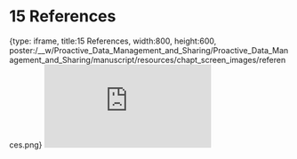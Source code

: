 # 15 References
 
{type: iframe, title:15 References, width:800, height:600, poster:/__w/Proactive_Data_Management_and_Sharing/Proactive_Data_Management_and_Sharing/manuscript/resources/chapt_screen_images/references.png}
![](http://hutchdatascience.org/Proactive_Data_Management_and_Sharing/references.html)
 

 
